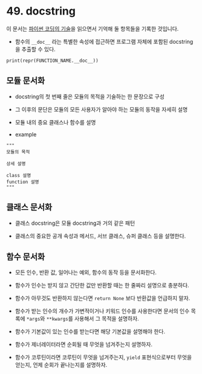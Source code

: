 # 49. docstring

이 문서는 [파이썬 코딩의 기술](http://www.aladin.co.kr/shop/wproduct.aspx?ItemId=80277523)을 읽으면서 기억해 둘 항목들을 기록한 것입니다.

* 함수의 `__doc__` 라는 특별한 속성에 접근하면 프로그램 자체에 포함된 docstring을 추출할 수 있다.

`print(repr(FUNCTION_NAME.__doc__))`

## 모듈 문서화

* docstring의 첫 번째 줄은 모듈의 목적을 기술하는 한 문장으로 구성

* 그 이후의 문단은 모듈의 모든 사용자가 알아야 하는 모듈의 동작을 자세히 설명

* 모듈 내의 중요 클래스나 함수를 설명

* example
```
"""
모듈의 목적

상세 설명

class 설명
function 설명
"""
```

## 클래스 문서화

* 클래스 docstring은 모듈 docstring과 거의 같은 패턴

* 클래스의 중요한 공개 속성과 메서드, 서브 클래스, 슈퍼 클래스 등을 설명한다.

## 함수 문서화

* 모든 인수, 반환 값, 일어나는 예외, 함수의 동작 등을 문서화한다.

* 함수가 인수는 받지 않고 간단한 값만 반환할 때는 한 줄짜리 설명으로 충분하다.

* 함수가 아무것도 반환하지 않는다면 `return None` 보다 반환값을 언급하지 말자.

* 함수가 받는 인수의 개수가 가변적이거나 키워드 인수를 사용한다면 문서의 인수 목록에 `*args`와 `**kwargs`를 사용해서 그 목적을 설명하자.

* 함수가 기본값이 있는 인수를 받는다면 해당 기본값을 설명해야 한다.

* 함수가 제너레이터라면 순회될 때 무엇을 넘겨주는지 설명하자.

* 함수가 코루틴이라면 코루틴이 무엇을 넘겨주는지, `yield` 표현식으로부터 무엇을 얻는지, 언제 순회가 끝나는지를 설명하자.
